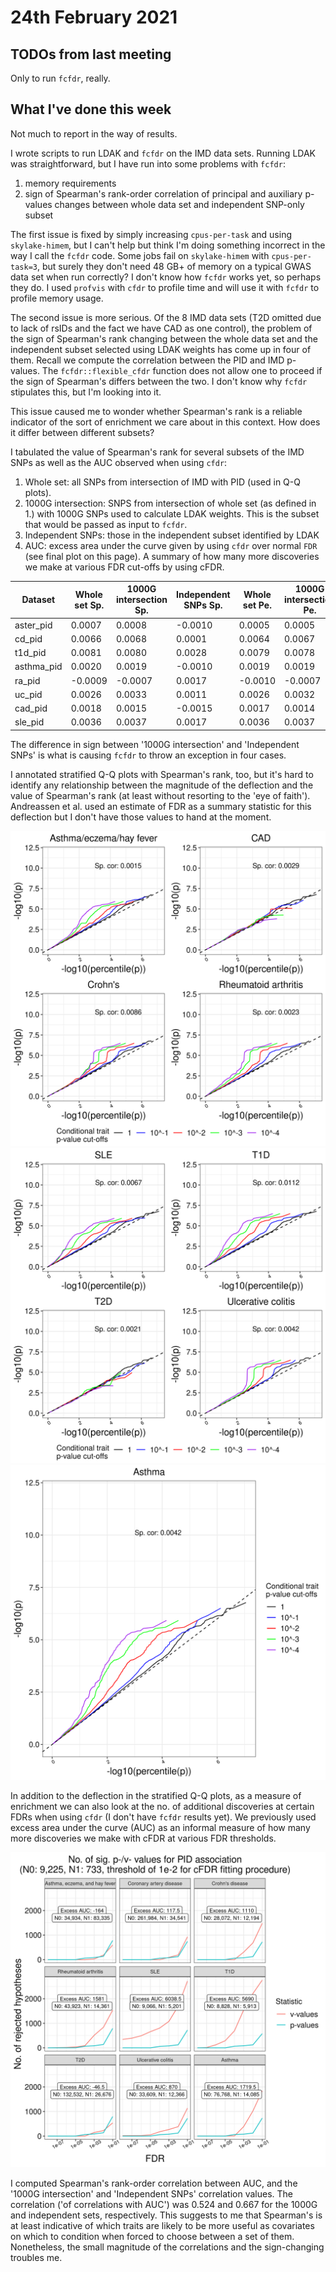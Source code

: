 # 24th February 2021

## TODOs from last meeting

Only to run `fcfdr`, really.

## What I've done this week

Not much to report in the way of results. 

I wrote scripts to run LDAK and `fcfdr` on the IMD data sets. Running LDAK was straightforward, but I have run into some problems with `fcfdr`:

1. memory requirements
2. sign of Spearman's rank-order correlation of principal and auxiliary p-values changes between whole data set and independent SNP-only subset

The first issue is fixed by simply increasing `cpus-per-task` and using `skylake-himem`, but I can't help but think I'm doing something incorrect in the way I call the `fcfdr` code. Some jobs fail on `skylake-himem` with `cpus-per-task=3`, but surely they don't need 48 GB+ of memory on a typical GWAS data set when run correctly? I don't know how `fcfdr` works yet, so perhaps they do. I used `profvis` with `cfdr` to profile time and will use it with `fcfdr` to profile memory usage.  

The second issue is more serious. Of the 8 IMD data sets (T2D omitted due to lack of rsIDs and the fact we have CAD as one control), the problem of the sign of Spearman's rank changing between the whole data set and the independent subset selected using LDAK weights has come up in four of them. Recall we compute the correlation between the PID and IMD p-values. The `fcfdr::flexible_cfdr` function does not allow one to proceed if the sign of Spearman's differs between the two.  I don't know why `fcfdr` stipulates this, but I'm looking into it. 

This issue caused me to wonder whether Spearman's rank is a reliable indicator of the sort of enrichment we care about in this context. How does it differ between different subsets? 

I tabulated the value of Spearman's rank for several subsets of the IMD SNPs as well as the AUC observed when using `cfdr`:

1. Whole set: all SNPs from intersection of IMD with PID (used in Q-Q plots).
2. 1000G intersection: SNPS from intersection of whole set (as defined in 1.) with 1000G SNPs used to calculate LDAK weights. This is the subset that would be passed as input to `fcfdr`.
3. Independent SNPs: those in the independent subset identified by LDAK
4. AUC: excess area under the curve given by using `cfdr` over normal `FDR` (see final plot on this page). A summary of how many more discoveries we make at various FDR cut-offs by using cFDR.

| Dataset    | Whole set Sp. | 1000G intersection Sp. | Independent SNPs Sp. | Whole set Pe. | 1000G intersection Pe. | Independent SNPs Pe. |    AUC |
|------------|---------------|------------------------|----------------------|---------------|------------------------|----------------------|--------|
| aster_pid  |        0.0007 |                 0.0008 |              -0.0010 |        0.0005 |                 0.0005 |              -0.0010 | -164.0 |
| cd_pid     |        0.0066 |                 0.0068 |               0.0001 |        0.0064 |                 0.0067 |               0.0002 | 1110.0 |
| t1d_pid    |        0.0081 |                 0.0080 |               0.0028 |        0.0079 |                 0.0078 |               0.0027 | 5690.0 |
| asthma_pid |        0.0020 |                 0.0019 |              -0.0010 |        0.0019 |                 0.0019 |              -0.0010 | 1719.5 |
| ra_pid     |       -0.0009 |                -0.0007 |               0.0017 |       -0.0010 |                -0.0007 |               0.0017 | 1581.0 |
| uc_pid     |        0.0026 |                 0.0033 |               0.0011 |        0.0026 |                 0.0032 |               0.0011 |  870.0 |
| cad_pid    |        0.0018 |                 0.0015 |              -0.0015 |        0.0017 |                 0.0014 |              -0.0015 |  117.5 |
| sle_pid    |        0.0036 |                 0.0037 |               0.0017 |        0.0036 |                 0.0037 |               0.0017 | 6038.5 |


The difference in sign between '1000G intersection' and 'Independent SNPs' is what is causing `fcfdr` to throw an exception in four cases. 

I annotated stratified Q-Q plots with Spearman's rank, too, but it's hard to identify any relationship between the magnitude of the deflection and the value of Spearman's rank (at least without resorting to the 'eye of faith'). Andreassen et al. used an estimate of FDR as a summary statistic for this deflection but I don't have those values to hand at the moment.

![](/images/240221/pid_qqplots_sansMHC_1.png)
![](/images/240221/pid_qqplots_sansMHC_2.png)
![](/images/240221/asthma_pid_qqplot.png)

In addition to the deflection in the stratified Q-Q plots, as a measure of enrichment we can also look at the no. of additional discoveries at certain FDRs when using `cfdr` (I don't have `fcfdr` results yet). We previously used excess area under the curve (AUC) as an informal measure of how many more discoveries we make with cFDR at various FDR thresholds.

![](/images/240221/pid_cfdr_1e-2.png)

I computed Spearman's rank-order correlation between AUC, and the '1000G intersection' and 'Independent SNPs' correlation values. The correlation ('of correlations with AUC') was 0.524 and 0.667 for the 1000G and independent sets, respectively. This suggests to me that Spearman's is at least indicative of which traits are likely to be more useful as covariates on which to condition when forced to choose between a set of them. Nonetheless, the small magnitude of the correlations and the sign-changing troubles me. 
